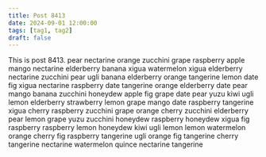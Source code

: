 ```yaml
---
title: Post 8413
date: 2024-09-01 12:00:00
tags: [tag1, tag2]
draft: false
---
```

This is post 8413.
pear
nectarine
orange
zucchini
grape
raspberry
apple
mango
nectarine
elderberry
banana
xigua
watermelon
xigua
elderberry
nectarine
zucchini
pear
ugli
banana
elderberry
orange
tangerine
lemon
date
fig
xigua
nectarine
raspberry
date
tangerine
orange
elderberry
date
pear
mango
banana
zucchini
honeydew
apple
fig
grape
date
pear
yuzu
kiwi
ugli
lemon
elderberry
strawberry
lemon
grape
mango
date
raspberry
tangerine
xigua
cherry
raspberry
zucchini
grape
orange
cherry
zucchini
elderberry
pear
lemon
grape
yuzu
zucchini
honeydew
raspberry
honeydew
xigua
fig
raspberry
raspberry
lemon
honeydew
kiwi
ugli
lemon
lemon
watermelon
orange
cherry
fig
raspberry
tangerine
ugli
orange
fig
tangerine
cherry
tangerine
nectarine
watermelon
quince
nectarine
tangerine

